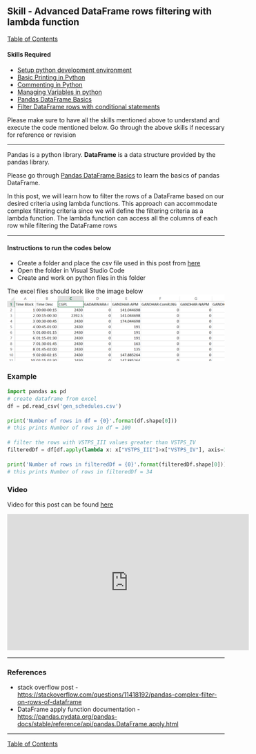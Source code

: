 ## Skill - Advanced DataFrame rows filtering with lambda function
[Table of Contents](https://nagasudhir.blogspot.com/2020/04/taming-python-table-of-contents.html)

#### Skills Required
* [Setup python development environment](https://nagasudhir.blogspot.com/2020/04/setup-python-development-environment_14.html)
* [Basic Printing in Python](https://nagasudhir.blogspot.com/2020/04/basic-printing-in-python.html)
* [Commenting in Python](https://nagasudhir.blogspot.com/2020/04/comments-in-python.html)
* [Managing Variables in python](https://nagasudhir.blogspot.com/2020/04/managing-variables-in-python.html)
* [Pandas DataFrame Basics](https://nagasudhir.blogspot.com/2020/05/pandas-dataframe-basics.html)
* [Filter DataFrame rows with conditional statements](https://nagasudhir.blogspot.com/2020/05/filter-dataframe-rows.html)

Please make sure to have all the skills mentioned above to understand and execute the code mentioned below. Go through the above skills if necessary for reference or revision

<hr/>

Pandas is a python library.
**DataFrame** is a data structure provided by the pandas library.

Please go through [Pandas DataFrame Basics](https://nagasudhir.blogspot.com/2020/05/pandas-dataframe-basics.html) to learn the basics of pandas DataFrame.

In this post, we will learn how to filter the rows of a DataFrame based on our desired criteria using lambda functions. This approach can accommodate complex filtering criteria since we will define the filtering criteria as a lambda function. The lambda function can access all the columns of each row while filtering the DataFrame rows

<hr/>

#### Instructions to run the codes below
* Create a folder and place the csv file used in this post from [here](https://github.com/nagasudhirpulla/taming_python/raw/master/blog/skills/assets/data/gen_schedules.csv)
* Open the folder in Visual Studio Code
* Create and work on python files in this folder

The excel files should look like the image below 
![excel_file_illustration](https://github.com/nagasudhirpulla/taming_python/raw/master/blog/skills/assets/img/all_gen_data.png)

### Example
```python
import pandas as pd
# create dataframe from excel
df = pd.read_csv('gen_schedules.csv')

print('Number of rows in df = {0}'.format(df.shape[0]))
# this prints Number of rows in df = 100

# filter the rows with VSTPS_III values greater than VSTPS_IV
filteredDf = df[df.apply(lambda x: x["VSTPS_III"]>x["VSTPS_IV"], axis=1)]

print('Number of rows in filteredDf = {0}'.format(filteredDf.shape[0]))
# this prints Number of rows in filteredDf = 34
```

### Video
Video for this post can be found [here](https://youtu.be/KVcJH6F25uE)

<iframe width="560" height="315" src="https://www.youtube.com/embed/KVcJH6F25uE" frameborder="0" allow="accelerometer; autoplay; clipboard-write; encrypted-media; gyroscope; picture-in-picture" allowfullscreen></iframe>

<hr/>

### References
* stack overflow post - https://stackoverflow.com/questions/11418192/pandas-complex-filter-on-rows-of-dataframe
* DataFrame apply function documentation - https://pandas.pydata.org/pandas-docs/stable/reference/api/pandas.DataFrame.apply.html

<hr/>

[Table of Contents](https://nagasudhir.blogspot.com/2020/04/taming-python-table-of-contents.html)



<!--stackedit_data:
eyJwcm9wZXJ0aWVzIjoiZXh0ZW5zaW9uczpcbiAgcHJlc2V0Oi
AnJ1xuZGF0ZTogJzIwMjAtMDItMjAnXG50aXRsZTogQWR2YW5j
ZWQgRGF0YUZyYW1lIHJvd3MgZmlsdGVyaW5nIHdpdGggbGFtYm
RhIGZ1bmN0aW9uc1xuYXV0aG9yOiBOYWdhc3VkaGlyIFB1bGxh
XG50YWdzOiAndGFtaW5nX3B5dGhvbl9za2lsbCwgdGFtaW5nX3
B5dGhvbidcbiIsImhpc3RvcnkiOlstMTExMDQyNDI1NiwtNjY0
NjU4NjA1LDEzMTQ3NjQ5NDcsLTE5OTg4MDg1ODIsLTE0MzY3NT
YxMDYsLTE2NTk2MTU1OTEsMzcxMjIwM119
-->
